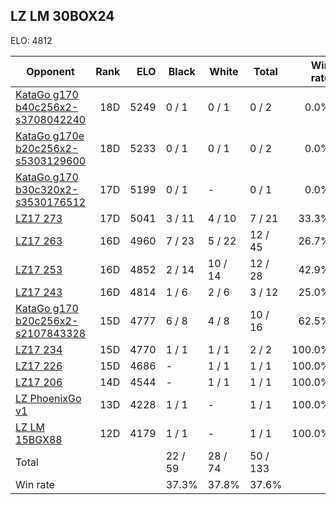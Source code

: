 ## LZ LM 30BOX24 ##

ELO: 4812

Opponent | Rank | ELO | Black | White | Total | Win rate
---------|-----:|----:|-------|-------|-------|-------:
[KataGo g170 b40c256x2-s3708042240](KataGo%20g170%20b40c256x2-s3708042240.md) | 18D | 5249 | 0 / 1 | 0 / 1 | 0 / 2 | 0.0%
[KataGo g170e b20c256x2-s5303129600](KataGo%20g170e%20b20c256x2-s5303129600.md) | 18D | 5233 | 0 / 1 | 0 / 1 | 0 / 2 | 0.0%
[KataGo g170 b30c320x2-s3530176512](KataGo%20g170%20b30c320x2-s3530176512.md) | 17D | 5199 | 0 / 1 | - | 0 / 1 | 0.0%
[LZ17 273](LZ17%20273.md) | 17D | 5041 | 3 / 11 | 4 / 10 | 7 / 21 | 33.3%
[LZ17 263](LZ17%20263.md) | 16D | 4960 | 7 / 23 | 5 / 22 | 12 / 45 | 26.7%
[LZ17 253](LZ17%20253.md) | 16D | 4852 | 2 / 14 | 10 / 14 | 12 / 28 | 42.9%
[LZ17 243](LZ17%20243.md) | 16D | 4814 | 1 / 6 | 2 / 6 | 3 / 12 | 25.0%
[KataGo g170 b20c256x2-s2107843328](KataGo%20g170%20b20c256x2-s2107843328.md) | 15D | 4777 | 6 / 8 | 4 / 8 | 10 / 16 | 62.5%
[LZ17 234](LZ17%20234.md) | 15D | 4770 | 1 / 1 | 1 / 1 | 2 / 2 | 100.0%
[LZ17 226](LZ17%20226.md) | 15D | 4686 | - | 1 / 1 | 1 / 1 | 100.0%
[LZ17 206](LZ17%20206.md) | 14D | 4544 | - | 1 / 1 | 1 / 1 | 100.0%
[LZ PhoenixGo v1](LZ%20PhoenixGo%20v1.md) | 13D | 4228 | 1 / 1 | - | 1 / 1 | 100.0%
[LZ LM 15BGX88](LZ%20LM%2015BGX88.md) | 12D | 4179 | 1 / 1 | - | 1 / 1 | 100.0%
Total | | | 22 / 59 | 28 / 74 | 50 / 133 | 
Win rate| | | 37.3% | 37.8% | 37.6% | 
